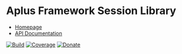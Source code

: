 # Aplus Framework Session Library

- [Homepage](https://aplus-framework.com/docs/session)
- [API Documentation](https://aplus-framework.gitlab.io/libraries/session/docs/)

[![Build](https://gitlab.com/aplus-framework/libraries/session/badges/master/pipeline.svg)](https://gitlab.com/aplus-framework/libraries/session/-/jobs)
[![Coverage](https://gitlab.com/aplus-framework/libraries/session/badges/master/coverage.svg?job=test:php)](https://aplus-framework.gitlab.io/libraries/session/coverage/)
[![Donate](https://img.shields.io/badge/Donate-PayPal-blue.svg)](https://www.paypal.com/cgi-bin/webscr?cmd=_s-xclick&hosted_button_id=NGBNW5PY4VSJ4)
